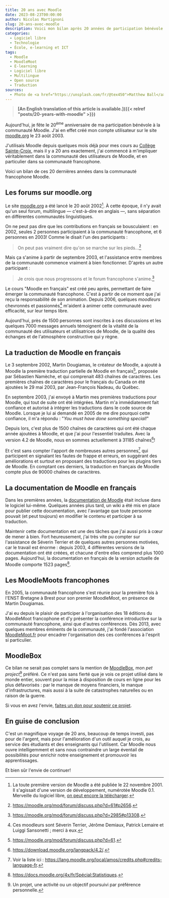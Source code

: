 ```yaml
---
title: 20 ans avec Moodle
date: 2023-08-23T00:00:00
author: Nicolas Martignoni
slug: 20-ans-avec-moodle
description: Voici mon bilan après 20 années de participation bénévole à la communauté des utilisateurs de Moodle.
categories:
  - Logiciel libre
  - Technologie
  - École, e-learning et ICT
tags:
  - Moodle
  - MoodleMoot
  - E-learning
  - Logiciel libre
  - Multilingue
  - Open source
  - Traduction
sources:
  - Photo de <a href="https://unsplash.com/fr/@tex450">Matthew Ball</a> sur Unsplash.
---
```

> __[An English translation of this article is available.]({{< relref "posts/20-years-with-moodle" >}})__

Aujourd'hui, je fête le 20<sup>ème</sup> anniversaire de ma participation bénévole à la communauté Moodle. J'ai en effet créé mon compte utilisateur sur le site [moodle.org](https://moodle.org/) le 23 août 2003.

J'utilisais Moodle depuis quelques mois déjà pour mes cours au [Collège Sainte-Croix](https://cscfr.ch/), mais il y a 20 ans exactement, j'ai commencé à m'impliquer véritablement dans la communauté des utilisateurs de Moodle, et en particulier dans sa communauté francophone.

Voici un bilan de ces 20 dernières années dans la communauté francophone Moodle.

<!--more-->

## Les forums sur moodle.org

Le site [moodle.org](https://moodle.org/) a été lancé le 20 août 2002[^release]. À cette époque, il n'y avait qu'un seul forum, multilingue — c'est-à-dire en anglais —, sans séparation en différentes communautés linguistiques.

On ne peut pas dire que les contributions en français se bousculaient : en 2002, seules 2 personnes participaient à la communauté francophone, et 6 personnes en 2003! Comme le disait l'un des participants :

> On peut pas vraiment dire qu'on se marche sur les pieds…[^2]

Mais ça s'anime à partir de septembre 2003, et l'assistance entre membres de la communauté commence vraiment à bien fonctionner. D'après un autre participant :

> Je crois que nous progressons et le forum francophone s'anime.[^3]

Le cours "Moodle en français" est créé peu après, permettant de faire émerger la communauté francophone. C'est à partir de ce moment que j'ai reçu la responsabilité de son animation. Depuis 2006, quelques _moodleurs_ chevronnés et passionnés[^facilitateurs] m'aident à animer cette communauté avec efficacité, sur leur temps libre.

Aujourd'hui, près de 1500 personnes sont inscrites à ces discussions et les quelques 7000 messages annuels témoignent de la vitalité de la communauté des utilisateurs et utilisatrices de Moodle, de la qualité des échanges et de l'atmosphère constructive qui y règne.

## La traduction de Moodle en français

Le 3 septembre 2002, Martin Dougiamas, le créateur de Moodle, a ajouté à Moodle la première traduction partielle de Moodle en français[^1], proposée par Sébastien Namèche, et qui comprenait 483 chaînes de caractères. Les premières chaînes de caractères pour le français du Canada on été ajoutées le 29 mai 2003, par Jean-François Nadeau, du Québec.

En septembre 2003, j'ai envoyé à Martin mes premières traductions pour Moodle, qui tout de suite ont été intégrées. Martin m'a immédiatement fait confiance et autorisé à intégrer les traductions dans le code source de Moodle. Lorsque je lui ai demandé en 2005 de me dire pourquoi cette confiance, il m'a répondu : "_You must have done something special!_"

Depuis lors, c'est plus de 1500 chaînes de caractères qui ont été chaque année ajoutées à Moodle, et que j'ai pour l'essentiel traduites. Avec la version 4.2 de Moodle, nous en sommes actuellement à 31185 chaînes[^4]!

Et c'est sans compter l'apport de nombreuses autres personnes[^traducteurs] qui participent en signalant les fautes de frappe et erreurs, en suggérant des améliorations et surtout en proposant des traductions pour les plugins tiers de Moodle. En comptant ces derniers, la traduction en français de Moodle compte plus de 90000 chaînes de caractères.

## La documentation de Moodle en français

Dans les premières années, la [documentation de Moodle](https://docs.moodle.org/fr) était incluse dans le logiciel lui-même. Quelques années plus tard, un wiki a été mis en place pour publier cette documentation, avec l'avantage que toute personne pouvait (et peut toujours) en modifier le contenu et participer à sa traduction.

Maintenir cette documentation est une des tâches que j'ai aussi pris à cœur de mener à bien. Fort heureusement, j'ai très vite pu compter sur l'assistance de Séverin Terrier et de quelques autres personnes motivées, car le travail est énorme : depuis 2003, 4 différentes versions de la documentation ont été créées, et chacune d'entre elles comprend plus 1000 pages. Aujourd'hui, la documentation en français de la version actuelle de Moodle comporte 1523 pages[^docs].

## Les MoodleMoots francophones

En 2005, la communauté francophone s'est réunie pour la première fois à l'ENST Bretagne à Brest pour son premier MoodleMoot, en présence de Martin Dougiamas.

J'ai eu depuis le plaisir de participer à l'organisation des 18 éditions du MoodleMoot francophone et d'y présenter la conférence introductive sur la communauté francophone, ainsi que d'autres conférences. Dès 2013, avec quelques membres éminents de la communauté, j'ai fondé l'association [MoodleMoot.fr](https://moodlemoot.fr/) pour encadrer l'organisation des ces conférences à l'esprit si particulier.

## MoodleBox

Ce bilan ne serait pas complet sans la mention de [MoodleBox](https://moodlebox.net/), mon _pet project_[^petproject] préféré. Ce n'est pas sans fierté que je vois ce projet utilisé dans le monde entier, souvent pour la mise à disposition de cours en ligne pour les plus défavorisés : par le manque de moyens financiers, le manque d'infrastructures, mais aussi à la suite de catastrophes naturelles ou en raison de la guerre.

Si vous en avez l'envie, [faites un don pour soutenir ce projet](https://moodlebox.net/dons/).

## En guise de conclusion

C'est un magnifique voyage de 20 ans, beaucoup de temps investi, pas pour de l'argent, mais pour l'amélioration d'un outil auquel je crois, au service des étudiants et des enseignants qui l'utilisent. Car Moodle nous ouvre intelligemment et sans nous contraindre un large éventail de possibilités pour enrichir notre enseignement et promouvoir les apprentissages.

Et bien sûr l'envie de continuer!

[^release]: La toute première version de Moodle a été publiée le 22 novembre 2001. Il s'agissait d'une version de développement, numérotée Moodle 0.1. Merveille du logiciel libre, [on peut encore la télécharger](https://git.moodle.org/gw?p=moodle.git;a=tree;h=f9903ed0a41ce4df0cb3628a06d6c0a9455ac75c;hb=f9903ed0a41ce4df0cb3628a06d6c0a9455ac75c).
[^1]: <https://moodle.org/mod/forum/discuss.php?d=61>.
[^2]: <https://moodle.org/mod/forum/discuss.php?d=61#p2656>.
[^3]: <https://moodle.org/mod/forum/discuss.php?d=2985#p13308>.
[^4]: <https://download.moodle.org/langpack/4.2/>.
[^docs]: <https://docs.moodle.org/4x/fr/Spécial:Statistiques>.
[^petproject]: Un projet, une activité ou un objectif poursuivi par préférence personnelle.
[^facilitateurs]: Ces moodleurs sont Séverin Terrier, Jérôme Demiaux, Patrick Lemaire et Luiggi Sansonetti ; merci à eux.
[^traducteurs]: Voir la liste ici : <https://lang.moodle.org/local/amos/credits.php#credits-language-fr>.
